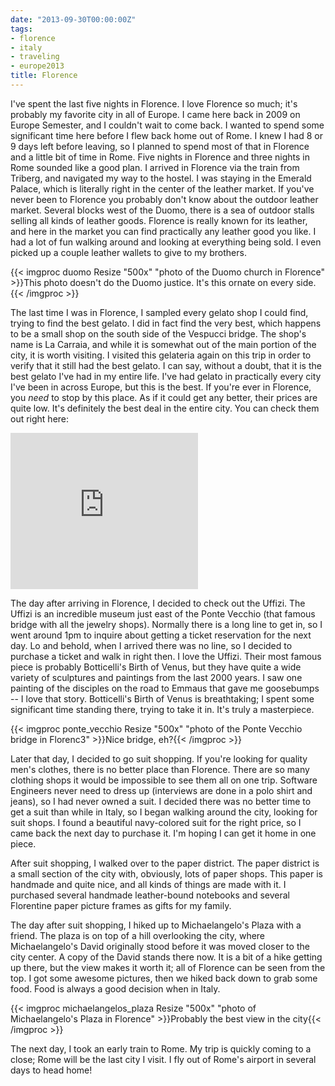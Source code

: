 ```yaml
---
date: "2013-09-30T00:00:00Z"
tags:
- florence
- italy
- traveling
- europe2013
title: Florence
---
```

I've spent the last five nights in Florence. I love Florence so much; it's probably my favorite city in all of Europe. I came here back in 2009 on Europe Semester, and I couldn't wait to come back. I wanted to spend some significant time here before I flew back home out of Rome. I knew I had 8 or 9 days left before leaving, so I planned to spend most of that in Florence and a little bit of time in Rome. Five nights in Florence and three nights in Rome sounded like a good plan. I arrived in Florence via the train from Triberg, and navigated my way to the hostel. I was staying in the Emerald Palace, which is literally right in the center of the leather market. If you've never been to Florence you probably don't know about the outdoor leather market. Several blocks west of the Duomo, there is a sea of outdoor stalls selling all kinds of leather goods. Florence is really known for its leather, and here in the market you can find practically any leather good you like. I had a lot of fun walking around and looking at everything being sold. I even picked up a couple leather wallets to give to my brothers.

{{< imgproc duomo Resize "500x" "photo of the Duomo church in Florence" >}}This photo doesn't do the Duomo justice. It's this ornate on every side.{{< /imgproc >}}

The last time I was in Florence, I sampled every gelato shop I could find, trying to find the best gelato. I did in fact find the very best, which happens to be a small shop on the south side of the Vespucci bridge. The shop's name is La Carraia, and while it is somewhat out of the main portion of the city, it is worth visiting. I visited this gelateria again on this trip in order to verify that it still had the best gelato. I can say, without a doubt, that it is the best gelato I've had in my entire life. I've had gelato in practically every city I've been in across Europe, but this is the best. If you're ever in Florence, you _need_ to stop by this place. As if it could get any better, their prices are quite low. It's definitely the best deal in the entire city. You can check them out right here:

<iframe width="300" height="250" frameborder="0" scrolling="no" marginheight="0" marginwidth="0" src="https://maps.google.com/maps?f=q&amp;source=s_q&amp;hl=en&amp;geocode=&amp;q=Gelateria+la+Carraia,+Piazza+Nazario+Sauro,+Florence,+Italy&amp;aq=0&amp;oq=la+carraia+gelato&amp;ie=UTF8&amp;hq=Gelateria+la+Carraia,&amp;hnear=Piazza+Nazario+Sauro,+Firenze,+Toscana,+Italy&amp;t=m&amp;ll=43.769622,11.246738&amp;spn=0.004649,0.006437&amp;z=16&amp;iwloc=A&amp;output=embed"> </iframe>

The day after arriving in Florence, I decided to check out the Uffizi. The Uffizi is an incredible museum just east of the Ponte Vecchio (that famous bridge with all the jewelry shops). Normally there is a long line to get in, so I went around 1pm to inquire about getting a ticket reservation for the next day. Lo and behold, when I arrived there was no line, so I decided to purchase a ticket and walk in right then. I love the Uffizi. Their most famous piece is probably Botticelli's Birth of Venus, but they have quite a wide variety of sculptures and paintings from the last 2000 years. I saw one painting of the disciples on the road to Emmaus that gave me goosebumps -- I love that story. Botticelli's Birth of Venus is breathtaking; I spent some significant time standing there, trying to take it in. It's truly a masterpiece.

{{< imgproc ponte_vecchio Resize "500x" "photo of the Ponte Vecchio bridge in Florenc3" >}}Nice bridge, eh?{{< /imgproc >}}


Later that day, I decided to go suit shopping. If you're looking for quality men's clothes, there is no better place than Florence. There are so many clothing shops it would be impossible to see them all on one trip. Software Engineers never need to dress up (interviews are done in a polo shirt and jeans), so I had never owned a suit. I decided there was no better time to get a suit than while in Italy, so I began walking around the city, looking for suit shops. I found a beautiful navy-colored suit for the right price, so I came back the next day to purchase it. I'm hoping I can get it home in one piece.

After suit shopping, I walked over to the paper district. The paper district is a small section of the city with, obviously, lots of paper shops. This paper is handmade and quite nice, and all kinds of things are made with it. I purchased several handmade leather-bound notebooks and several Florentine paper picture frames as gifts for my family. 

The day after suit shopping, I hiked up to Michaelangelo's Plaza with a friend. The plaza is on top of a hill overlooking the city, where Michaelangelo's David originally stood before it was moved closer to the city center. A copy of the David stands there now. It is a bit of a hike getting up there, but the view makes it worth it; all of Florence can be seen from the top. I got some awesome pictures, then we hiked back down to grab some food. Food is always a good decision when in Italy.

{{< imgproc michaelangelos_plaza Resize "500x" "photo of Michaelangelo's Plaza in Florence" >}}Probably the best view in the city{{< /imgproc >}}

The next day, I took an early train to Rome. My trip is quickly coming to a close; Rome will be the last city I visit. I fly out of Rome's airport in several days to head home!
